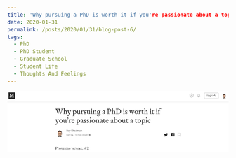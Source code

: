 ```yaml
---
title: 'Why pursuing a PhD is worth it if you're passionate about a topic'
date: 2020-01-31
permalink: /posts/2020/01/31/blog-post-6/
tags:
  - PhD
  - PhD Student
  - Graduate School
  - Student Life
  - Thoughts And Feelings
---
```


<a href = "https://medium.com/@rshadmon/prove-me-wrong-2-2269880dfe54" target = "_self"> 
	<img src = "/images/prove-me-wrong-2.png" alt = "Medium Blog" border = "0"/> 
</a>

<!-- What'
======

You can have many headings
======

Aren't headings cool?
------ -->